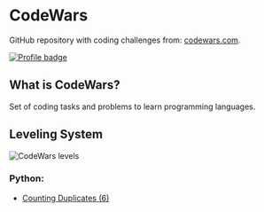 # CodeWars

GitHub repository with coding challenges from:
[codewars.com](https://www.codewars.com/).

[![Profile badge](https://www.codewars.com/users/0xEntropie/badges/large)](https://www.codewars.com/users/0xEntropie)

## What is CodeWars?

Set of coding tasks and problems to learn programming languages.

## Leveling System

![CodeWars levels](https://i.imgur.com/Vm77XMv.png)

### Python:

* [Counting Duplicates (6)](Python/CountingDuplicates.py)




